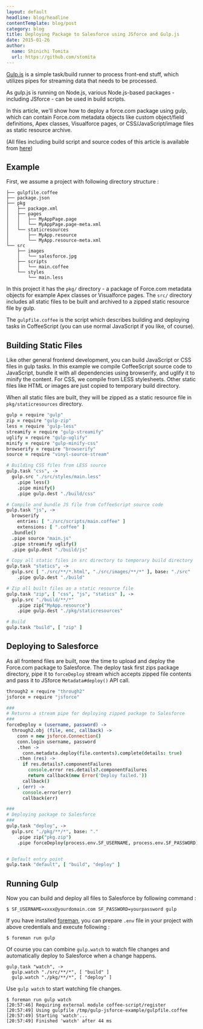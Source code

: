 ```yaml
---
layout: default
headline: blog/headline
contentTemplate: blog/post
category: blog
title: Deploying Package to Salesforce using JSforce and Gulp.js
date: 2015-01-26
author:
  name: Shinichi Tomita
  url: https://github.com/stomita
---
```


[Gulp.js](http://gulpjs.com) is a simple task/build runner to process front-end stuff, which utilizes pipes for streaming data that needs to be processed. 

As gulp.js is running on Node.js, various Node.js-based packages - including JSforce - can be used in build scripts.

In this article, we'll show how to deploy a force.com package using gulp, which can contain Force.com metadata objects like custom object/field definitions, Apex classes, Visualforce pages, or CSS/JavaScript/image files as static resource archive.

(All files including build script and source codes of this article is available from [here](https://github.com/jsforce/example-gulp-jsforce))

## Example

First, we assume a project with following directory structure :

```
├── gulpfile.coffee
├── package.json
├── pkg
│   ├── package.xml
│   ├── pages
│   │   ├── MyAppPage.page
│   │   └── MyAppPage.page-meta.xml
│   └── staticresources
│       ├── MyApp.resource
│       └── MyApp.resource-meta.xml
└── src
    ├── images
    │   └── salesforce.jpg
    ├── scripts
    │   └── main.coffee
    └── styles
        └── main.less
```

In this project it has the `pkg/` directory - a package of Force.com metadata objects for example Apex classes or Visualforce pages. 
The `src/` directory includes all static files to be built and archived to a zipped static resource file by gulp.

The `gulpfile.coffee` is the script which describes building and deploying tasks in CoffeeScript (you can use normal JavaScript if you like, of course).

## Building Static Files

Like other general frontend development, you can build JavaScript or CSS files in gulp tasks. In this example we compile CoffeeScript source code to JavaScript, bundle it with all dependencies using browserify, and uglify it to minify the content. For CSS, we compile from LESS stylesheets. Other static files like HTML or images are just copied to temporary build directory.

When all static files are built, they will be zipped as a static resource file in `pkg/staticresources` directory.


```coffee
gulp = require "gulp"
zip = require "gulp-zip"
less = require "gulp-less"
streamify = require "gulp-streamify"
uglify = require "gulp-uglify"
minify = require "gulp-minify-css"
browserify = require "browserify"
source = require "vinyl-source-stream"

# Building CSS files from LESS source
gulp.task "css", ->
  gulp.src "./src/styles/main.less"
    .pipe less()
    .pipe minify()
    .pipe gulp.dest "./build/css"

# Compile and bundle JS file from CoffeeScript source code
gulp.task "js", ->
  browserify
    entries: [ "./src/scripts/main.coffee" ]
    extensions: [ ".coffee" ]
  .bundle()
  .pipe source "main.js"
  .pipe streamify uglify()
  .pipe gulp.dest "./build/js"

# Copy all static files in src directory to temporary build directory
gulp.task "statics", ->
  gulp.src [ "./src/**/*.html", "./src/images/**/*" ], base: "./src"
    .pipe gulp.dest "./build"

# Zip all built files as a static resource file
gulp.task "zip", [ "css", "js", "statics" ], ->
  gulp.src "./build/**/*"
    .pipe zip("MyApp.resource")
    .pipe gulp.dest "./pkg/staticresources"

# Build
gulp.task "build", [ "zip" ]

```

## Deploying to Salesforce

As all frontend files are built, now the time to upload and deploy the Force.com package to Salesforce.
The deploy task first zips package directory, pipe it to `forceDeploy` stream which accepts zipped file contents and
pass it to JSforce `Metadata#deploy()` API call.

```coffee
through2 = require "through2"
jsforce = require "jsforce"

###
# Returns a stream pipe for deploying zipped package to Salesforce
###
forceDeploy = (username, password) ->
  through2.obj (file, enc, callback) ->
    conn = new jsforce.Connection()
    conn.login username, password
    .then ->
      conn.metadata.deploy(file.contents).complete(details: true)
    .then (res) ->
      if res.details?.componentFailures
        console.error res.details?.componentFailures
        return callback(new Error('Deploy failed.'))
      callback()
    , (err) ->
      console.error(err)
      callback(err)

###
# Deploying package to Salesforce
###
gulp.task "deploy", ->
  gulp.src "./pkg/**/*", base: "."
    .pipe zip("pkg.zip")
    .pipe forceDeploy(process.env.SF_USERNAME, process.env.SF_PASSWORD)


# Default entry point
gulp.task "default", [ "build", "deploy" ]
```

## Running Gulp

Now you can build and deploy all files to Salesforce by following command :

```
$ SF_USERNAME=xxxx@yourdomain.com SF_PASSWORD=yourpassword gulp
```

If you have installed [foreman](https://github.com/ddollar/foreman), you can prepare `.env` file in your project with above credentials and execute following :

```
$ foreman run gulp
```

Of course you can combine `gulp.watch` to watch file changes and automatically deploy to Salesforce when a change happens.

```
gulp.task "watch", ->
  gulp.watch "./src/**/*", [ "build" ]
  gulp.watch "./pkg/**/*", [ "deploy" ]
```

Use `gulp watch` to start watching file changes.

```
$ foreman run gulp watch
[20:57:46] Requiring external module coffee-script/register
[20:57:49] Using gulpfile /tmp/gulp-jsforce-example/gulpfile.coffee
[20:57:49] Starting 'watch'...
[20:57:49] Finished 'watch' after 44 ms

```





